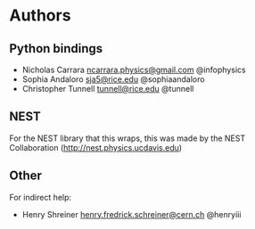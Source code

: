 # Authors

## Python bindings

* Nicholas Carrara <ncarrara.physics@gmail.com> @infophysics
* Sophia Andaloro <sja5@rice.edu> @sophiaandaloro
* Christopher Tunnell <tunnell@rice.edu> @tunnell

## NEST

For the NEST library that this wraps, this was made by the NEST Collaboration (http://nest.physics.ucdavis.edu)

## Other

For indirect help:

* Henry Shreiner <henry.fredrick.schreiner@cern.ch> @henryiii
